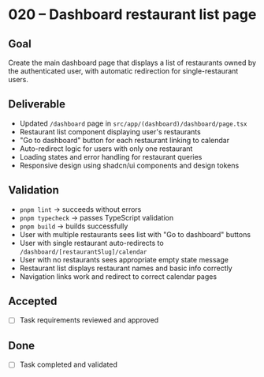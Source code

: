 # 020 – Dashboard restaurant list page

## Goal

Create the main dashboard page that displays a list of restaurants owned by the authenticated user, with automatic redirection for single-restaurant users.

## Deliverable

- Updated `/dashboard` page in `src/app/(dashboard)/dashboard/page.tsx`
- Restaurant list component displaying user's restaurants
- "Go to dashboard" button for each restaurant linking to calendar
- Auto-redirect logic for users with only one restaurant
- Loading states and error handling for restaurant queries
- Responsive design using shadcn/ui components and design tokens

## Validation

- `pnpm lint` → succeeds without errors
- `pnpm typecheck` → passes TypeScript validation
- `pnpm build` → builds successfully
- User with multiple restaurants sees list with "Go to dashboard" buttons
- User with single restaurant auto-redirects to `/dashboard/[restaurantSlug]/calendar`
- User with no restaurants sees appropriate empty state message
- Restaurant list displays restaurant names and basic info correctly
- Navigation links work and redirect to correct calendar pages

## Accepted

- [ ] Task requirements reviewed and approved

## Done

- [ ] Task completed and validated
